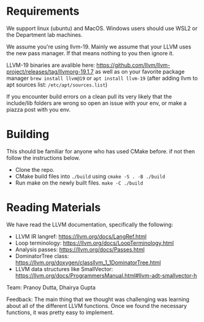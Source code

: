 # Requirements

We support linux (ubuntu) and MacOS. Windows users should use WSL2 or the Department lab machines.

We assume you're using llvm-19. Mainly we assume that your LLVM uses the new pass manager. If that means nothing to you then ignore it.

LLVM-19 binaries are avalible here: https://github.com/llvm/llvm-project/releases/tag/llvmorg-19.1.7 as well as on your favorite package manager `brew install llvm@19` or `apt install llvm-19` (after adding llvm to apt sources list: `/etc/apt/sources.list`)

If you encounter build errors on a clean pull its very likely that the include/lib folders are wrong so open an issue with your env, or make a piazza post with you env. 

# Building

This should be familiar for anyone who has used CMake before. if not then follow the instructions below.

- Clone the repo.
- CMake build files into `./build` using `cmake -S . -B ./build`
- Run make on the newly built files. `make -C ./build`


# Reading Materials
We have read the LLVM documentation, specifically the following:
 - LLVM IR langref: https://llvm.org/docs/LangRef.html
 - Loop terminology: https://llvm.org/docs/LoopTerminology.html
 - Analysis passes: https://llvm.org/docs/Passes.html
 - DominatorTree class: https://llvm.org/doxygen/classllvm_1_1DominatorTree.html
 - LLVM data structures like SmallVector: https://llvm.org/docs/ProgrammersManual.html#llvm-adt-smallvector-h

Team: Pranoy Dutta, Dhairya Gupta

Feedback: The main thing that we thought was challenging was learning about all of the different LLVM functions. Once we found the necessary functions, it was pretty easy to implement.